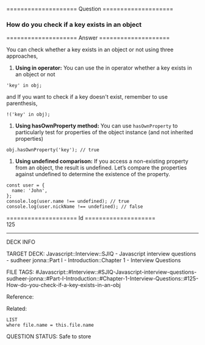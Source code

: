 ==================== Question ====================  

### How do you check if a key exists in an object  

==================== Answer ====================  

You can check whether a key exists in an object or not using three approaches,

1. **Using in operator:** You can use the in operator whether a key exists in an object or not

<!-- codeblock-start -->
<pre><code class="hljs language-javascript"><span class="hljs-string">'key'</span> <span class="hljs-keyword">in</span> obj;
</code></pre>
<!-- codeblock-end -->

and If you want to check if a key doesn't exist, remember to use parenthesis,

<!-- codeblock-start -->
<pre><code class="hljs language-javascript">!(<span class="hljs-string">'key'</span> <span class="hljs-keyword">in</span> obj);
</code></pre>
<!-- codeblock-end -->

1. **Using hasOwnProperty method:** You can use `hasOwnProperty` to particularly test for properties of the object instance (and not inherited properties)

<!-- codeblock-start -->
<pre><code class="hljs language-javascript">obj.<span class="hljs-title function_">hasOwnProperty</span>(<span class="hljs-string">'key'</span>); <span class="hljs-comment">// true</span>
</code></pre>
<!-- codeblock-end -->

1. **Using undefined comparison:** If you access a non-existing property from an object, the result is undefined. Let’s compare the properties against undefined to determine the existence of the property.

<!-- codeblock-start -->
<pre><code class="hljs language-javascript"><span class="hljs-keyword">const</span> user = {
  <span class="hljs-attr">name</span>: <span class="hljs-string">'John'</span>,
};
<span class="hljs-variable language_">console</span>.<span class="hljs-title function_">log</span>(user.<span class="hljs-property">name</span> !== <span class="hljs-literal">undefined</span>); <span class="hljs-comment">// true</span>
<span class="hljs-variable language_">console</span>.<span class="hljs-title function_">log</span>(user.<span class="hljs-property">nickName</span> !== <span class="hljs-literal">undefined</span>); <span class="hljs-comment">// false</span>
</code></pre>
<!-- codeblock-end -->

==================== Id ====================  
125

---

DECK INFO

TARGET DECK: Javascript::Interview::SJIQ - Javascript interview questions - sudheer jonna::Part I - Introduction::Chapter 1 - Interview Questions

FILE TAGS: #Javascript::#Interview::#SJIQ-Javascript-interview-questions-sudheer-jonna::#Part-I-Introduction::#Chapter-1-Interview-Questions::#125-How-do-you-check-if-a-key-exists-in-an-obj

Reference:

Related:

```dataview
LIST
where file.name = this.file.name
```

QUESTION STATUS: Safe to store
